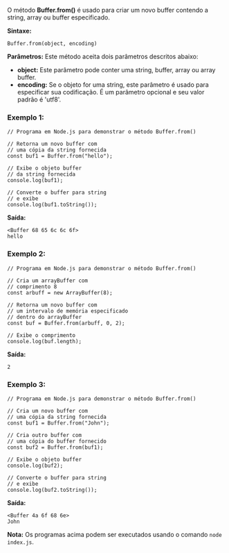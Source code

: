 O método **Buffer.from()** é usado para criar um novo buffer contendo a string, array ou buffer especificado.

**Sintaxe:**

```
Buffer.from(object, encoding)
```

**Parâmetros:** Este método aceita dois parâmetros descritos abaixo:

- **object:** Este parâmetro pode conter uma string, buffer, array ou array buffer.
- **encoding:** Se o objeto for uma string, este parâmetro é usado para especificar sua codificação. É um parâmetro opcional e seu valor padrão é 'utf8'.

### Exemplo 1:

```
// Programa em Node.js para demonstrar o método Buffer.from()

// Retorna um novo buffer com
// uma cópia da string fornecida
const buf1 = Buffer.from("hello");

// Exibe o objeto buffer
// da string fornecida
console.log(buf1);

// Converte o buffer para string
// e exibe
console.log(buf1.toString());
```

**Saída:**

```
<Buffer 68 65 6c 6c 6f>
hello
```

### Exemplo 2:

```
// Programa em Node.js para demonstrar o método Buffer.from()

// Cria um arrayBuffer com
// comprimento 8
const arbuff = new ArrayBuffer(8);

// Retorna um novo buffer com
// um intervalo de memória especificado
// dentro do arrayBuffer
const buf = Buffer.from(arbuff, 0, 2);

// Exibe o comprimento
console.log(buf.length);
```

**Saída:**

```
2
```

### Exemplo 3:

```
// Programa em Node.js para demonstrar o método Buffer.from()

// Cria um novo buffer com
// uma cópia da string fornecida
const buf1 = Buffer.from("John");

// Cria outro buffer com
// uma cópia do buffer fornecido
const buf2 = Buffer.from(buf1);

// Exibe o objeto buffer
console.log(buf2);

// Converte o buffer para string
// e exibe
console.log(buf2.toString());
```

**Saída:**

```
<Buffer 4a 6f 68 6e>
John
```

**Nota:** Os programas acima podem ser executados usando o comando `node index.js`.


